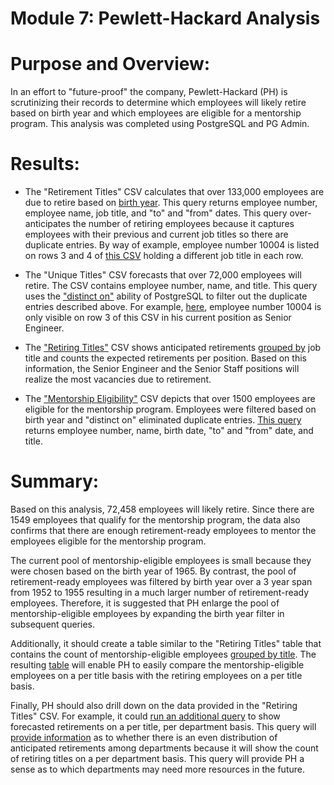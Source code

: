 # Module 7: Pewlett-Hackard Analysis

# Purpose and Overview:
In an effort to "future-proof" the company, Pewlett-Hackard (PH) is scrutinizing their records to determine which employees will likely retire based on birth year and which employees are eligible for a mentorship program.  This analysis was completed using PostgreSQL and PG Admin.

# Results: 

* The "Retirement Titles" CSV calculates that over 133,000 employees are due to retire based on [birth year](https://github.com/laurlen2112/Pewlett-Hackard-Analysis/blob/main/resources/del_1_retirement_code.png).  This query returns employee number, employee name, job title, and "to" and "from" dates.  This query over-anticipates the number of retiring employees because it captures employees with their previous and current job titles so there are duplicate entries.  By way of example, employee number 10004 is listed on rows 3 and 4 of [this CSV](https://github.com/laurlen2112/Pewlett-Hackard-Analysis/blob/main/resources/retirement_titles_CSV.png) holding a different job title in each row.

* The "Unique Titles" CSV forecasts that over 72,000 employees will retire.  The CSV contains employee number, name, and title.  This query uses the ["distinct on"](https://github.com/laurlen2112/Pewlett-Hackard-Analysis/blob/main/resources/del_%201_unique_titles_code.png) ability of PostgreSQL to filter out the duplicate entries described above.  For example, [here](https://github.com/laurlen2112/Pewlett-Hackard-Analysis/blob/main/resources/unique_titles_csv.png), employee number 10004 is only visible on row 3 of this CSV in his current position as Senior Engineer.

* The ["Retiring Titles"](https://github.com/laurlen2112/Pewlett-Hackard-Analysis/blob/main/resources/retiring%20titles.png) CSV shows anticipated retirements [grouped by](https://github.com/laurlen2112/Pewlett-Hackard-Analysis/blob/main/resources/del_1_count_code.png) job title and counts the expected retirements per position.  Based on this information, the Senior Engineer and the Senior Staff positions will realize the most vacancies due to retirement.

* The ["Mentorship Eligibility"](https://github.com/laurlen2112/Pewlett-Hackard-Analysis/blob/main/resources/mentorship_elig.png) CSV depicts that over 1500 employees are eligible for the mentorship program.  Employees were filtered based on birth year and "distinct on" eliminated duplicate entries.  [This query](https://github.com/laurlen2112/Pewlett-Hackard-Analysis/blob/main/resources/del_2_code.png) returns employee number, name, birth date, "to" and "from" date, and title.  


# Summary:

Based on this analysis, 72,458 employees will likely retire.  Since there are 1549 employees that qualify for the mentorship program, the data also confirms that there are enough retirement-ready employees to mentor the employees eligible for the mentorship program.

The current pool of mentorship-eligible employees is small because they were chosen based on the birth year of 1965.  By contrast, the pool of retirement-ready employees was filtered by birth year over a 3 year span from 1952 to 1955 resulting in a much larger number of retirement-ready employees.  Therefore, it is suggested that PH enlarge the pool of mentorship-eligible employees by expanding the birth year filter in subsequent queries. 

Additionally, it should create a table similar to the "Retiring Titles" table that contains the count of mentorship-eligible employees [grouped by title](https://github.com/laurlen2112/Pewlett-Hackard-Analysis/blob/main/resources/suggested_code.png).  The resulting [table](https://github.com/laurlen2112/Pewlett-Hackard-Analysis/blob/main/resources/mentor_vs_retire.png) will enable PH to easily compare the mentorship-eligible employees on a per title basis with the retiring employees on a per title basis.
 
Finally, PH should also drill down on the data provided in the "Retiring Titles" CSV.  For example, it could [run an additional query](https://github.com/laurlen2112/Pewlett-Hackard-Analysis/blob/main/resources/Screen%20Shot%202022-05-25%20at%201.06.01%20PM.png) to show forecasted retirements on a per title, per department basis.  This query will [provide information](https://github.com/laurlen2112/Pewlett-Hackard-Analysis/blob/main/resources/drill_count.png) as to whether there is an even distribution of anticipated retirements among departments because it will show the count of retiring titles on a per department basis. This query will provide PH a sense as to which departments may need more resources in the future.
